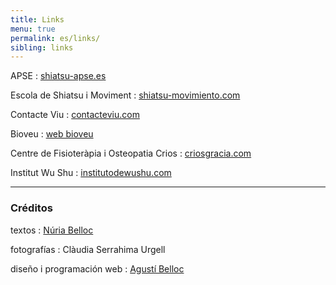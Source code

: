 ```yaml
---
title: Links
menu: true
permalink: es/links/
sibling: links
---
```


APSE
: [shiatsu-apse.es](http://www.shiatsu-apse.es)

Escola de Shiatsu i Moviment
: [shiatsu-movimiento.com](http://www.shiatsu-movimiento.com)

Contacte Viu
: [contacteviu.com](http://www.contacteviu.com)

Bioveu
: [web bioveu](http://www.txellsota.wix.com/bioveu)

Centre de Fisioteràpia i Osteopatia Crios
: [criosgracia.com](http://www.criosgracia.com/)

Institut Wu Shu
: [institutodewushu.com](http://www.institutodewushu.com/)


---

### Créditos

textos
: [Núria Belloc](http://nuriabelloc.com)

fotografías
: Clàudia Serrahima Urgell

diseño i programación web
: [Agustí Belloc](http://agusti.cat)

